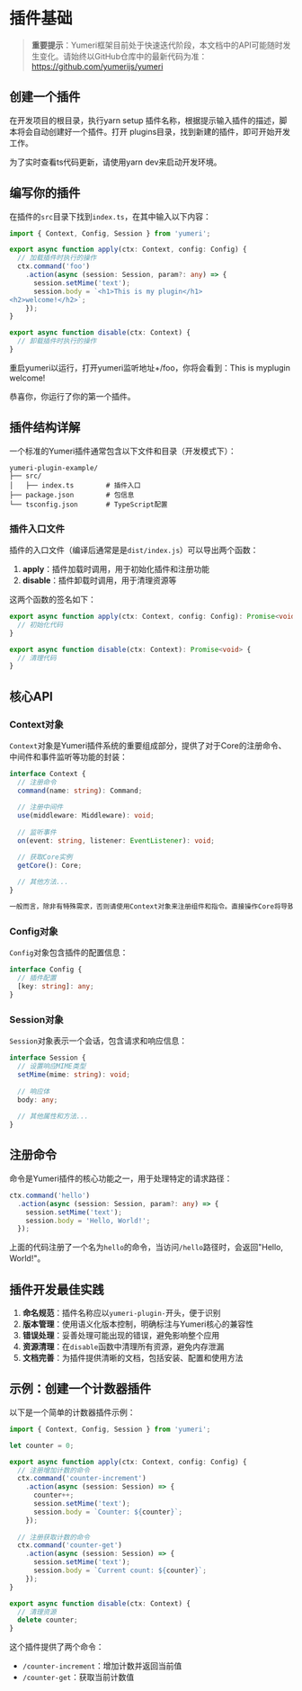 # 插件基础

> **重要提示**：Yumeri框架目前处于快速迭代阶段，本文档中的API可能随时发生变化。请始终以GitHub仓库中的最新代码为准：https://github.com/yumerijs/yumeri

## 创建一个插件

在开发项目的根目录，执行yarn setup 插件名称，根据提示输入插件的描述，脚本将会自动创建好一个插件。打开 plugins目录，找到新建的插件，即可开始开发工作。

为了实时查看ts代码更新，请使用yarn dev来启动开发环境。

## 编写你的插件

在插件的`src`目录下找到`index.ts`，在其中输入以下内容：

```typescript
import { Context, Config, Session } from 'yumeri';

export async function apply(ctx: Context, config: Config) {
  // 加载插件时执行的操作
  ctx.command('foo')
    .action(async (session: Session, param?: any) => {
      session.setMime('text');
      session.body = `<h1>This is my plugin</h1>
<h2>welcome!</h2>`;
    });
}

export async function disable(ctx: Context) {
  // 卸载插件时执行的操作
}
```

重启yumeri以运行，打开yumeri监听地址+/foo，你将会看到：This is myplugin welcome!

恭喜你，你运行了你的第一个插件。

## 插件结构详解

一个标准的Yumeri插件通常包含以下文件和目录（开发模式下）：

```
yumeri-plugin-example/
├── src/
│   ├── index.ts        # 插件入口
├── package.json        # 包信息
└── tsconfig.json       # TypeScript配置
```

### 插件入口文件

插件的入口文件（编译后通常是是`dist/index.js`）可以导出两个函数：

1. **apply**：插件加载时调用，用于初始化插件和注册功能
2. **disable**：插件卸载时调用，用于清理资源等

这两个函数的签名如下：

```typescript
export async function apply(ctx: Context, config: Config): Promise<void> {
  // 初始化代码
}

export async function disable(ctx: Context): Promise<void> {
  // 清理代码
}
```

## 核心API

### Context对象

`Context`对象是Yumeri插件系统的重要组成部分，提供了对于Core的注册命令、中间件和事件监听等功能的封装：

```typescript
interface Context {
  // 注册命令
  command(name: string): Command;
  
  // 注册中间件
  use(middleware: Middleware): void;
  
  // 监听事件
  on(event: string, listener: EventListener): void;

  // 获取Core实例
  getCore(): Core;
  
  // 其他方法...
}

一般而言，除非有特殊需求，否则请使用Context对象来注册组件和指令。直接操作Core将导致无法正确卸载插件。
```

### Config对象

`Config`对象包含插件的配置信息：

```typescript
interface Config {
  // 插件配置
  [key: string]: any;
}
```

### Session对象

`Session`对象表示一个会话，包含请求和响应信息：

```typescript
interface Session {
  // 设置响应MIME类型
  setMime(mime: string): void;
  
  // 响应体
  body: any;
  
  // 其他属性和方法...
}
```

## 注册命令

命令是Yumeri插件的核心功能之一，用于处理特定的请求路径：

```typescript
ctx.command('hello')
  .action(async (session: Session, param?: any) => {
    session.setMime('text');
    session.body = 'Hello, World!';
  });
```

上面的代码注册了一个名为`hello`的命令，当访问`/hello`路径时，会返回"Hello, World!"。

## 插件开发最佳实践

1. **命名规范**：插件名称应以`yumeri-plugin-`开头，便于识别
2. **版本管理**：使用语义化版本控制，明确标注与Yumeri核心的兼容性
3. **错误处理**：妥善处理可能出现的错误，避免影响整个应用
4. **资源清理**：在`disable`函数中清理所有资源，避免内存泄漏
5. **文档完善**：为插件提供清晰的文档，包括安装、配置和使用方法

## 示例：创建一个计数器插件

以下是一个简单的计数器插件示例：

```typescript
import { Context, Config, Session } from 'yumeri';

let counter = 0;

export async function apply(ctx: Context, config: Config) {
  // 注册增加计数的命令
  ctx.command('counter-increment')
    .action(async (session: Session) => {
      counter++;
      session.setMime('text');
      session.body = `Counter: ${counter}`;
    });
  
  // 注册获取计数的命令
  ctx.command('counter-get')
    .action(async (session: Session) => {
      session.setMime('text');
      session.body = `Current count: ${counter}`;
    });
}

export async function disable(ctx: Context) {
  // 清理资源
  delete counter;
}
```

这个插件提供了两个命令：
- `/counter-increment`：增加计数并返回当前值
- `/counter-get`：获取当前计数值
